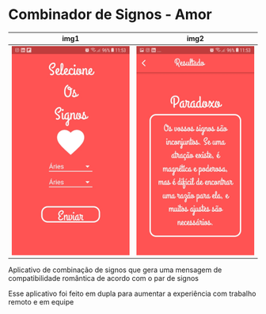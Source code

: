 # Combinador de Signos - Amor
img1             |  img2
:-------------------------:|:-------------------------:
![alt text](https://raw.githubusercontent.com/EmanoelV/Combinador-de-signos-amor/master/prints/img1.jpeg) | ![alt text](https://raw.githubusercontent.com/EmanoelV/Combinador-de-signos-amor/master/prints/img2.jpeg)

Aplicativo de combinação de signos que gera uma mensagem de compatibilidade romântica de acordo com o par de signos

Esse aplicativo foi feito em dupla para aumentar a experiência com trabalho remoto e em equipe
